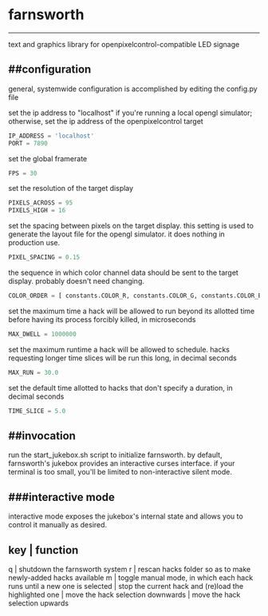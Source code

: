 # farnsworth
---
text and graphics library for openpixelcontrol-compatible LED signage

##configuration
---
general, systemwide configuration is accomplished by editing the
config.py file

set the ip address to "localhost" if you're running a local opengl
simulator; otherwise, set the ip address of the openpixelcontrol target

```python
IP_ADDRESS = 'localhost'
PORT = 7890
```
set the global framerate

```python
FPS = 30
```

set the resolution of the target display

```python
PIXELS_ACROSS = 95
PIXELS_HIGH = 16
```

set the spacing between pixels on the target display. this setting is
used to generate the layout file for the opengl simulator. it does
nothing in production use.

```python
PIXEL_SPACING = 0.15
```

the sequence in which color channel data should be sent to the target
display. probably doesn't need changing.

```python
COLOR_ORDER = [ constants.COLOR_R, constants.COLOR_G, constants.COLOR_B ]
```

set the maximum time a hack will be allowed to run beyond its allotted
time before having its process forcibly killed, in microseconds

```python
MAX_DWELL = 1000000
```

set the maximum runtime a hack will be allowed to schedule. hacks
requesting longer time slices will be run this long, in decimal seconds

```python
MAX_RUN = 30.0
```

set the default time allotted to hacks that don't specify a duration, in
decimal seconds

```python
TIME_SLICE = 5.0
```

##invocation
---
run the start_jukebox.sh script to initialize farnsworth. by default,
farnsworth's jukebox provides an interactive curses interface. if your
terminal is too small, you'll be limited to non-interactive silent mode.

###interactive mode
---
interactive mode exposes the jukebox's internal state and allows you to
control it manually as desired.

key | function
--------------
q | shutdown the farnsworth system
r | rescan hacks folder so as to make newly-added hacks available
m | toggle manual mode, in which each hack runs until a new one is selected
<enter> | stop the current hack and (re)load the highlighted one
<down arrow> | move the hack selection downwards
<up arrow> | move the hack selection upwards
